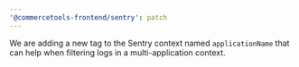 ```yaml
---
'@commercetools-frontend/sentry': patch
---
```


We are adding a new tag to the Sentry context named `applicationName` that can help when filtering logs in a multi-application context.
